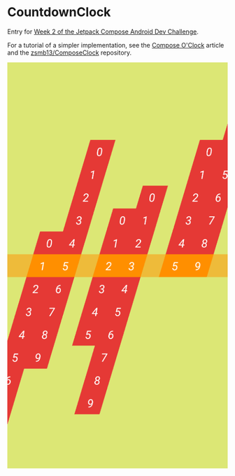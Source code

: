 # CountdownClock

Entry for [Week 2 of the Jetpack Compose Android Dev Challenge](https://android-developers.googleblog.com/2021/03/android-dev-challenge-2.html).

For a tutorial of a simpler implementation, see the [Compose O'Clock](https://zsmb.co/compose-o-clock/) article and the [zsmb13/ComposeClock](https://github.com/zsmb13/ComposeClock/blob/main/app/src/main/java/co/zsmb/composeclock/MainActivity.kt) repository.

![The clock in action](screen.png)
